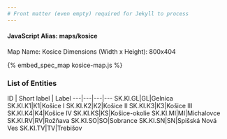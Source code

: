 ```yaml
---
# Front matter (even empty) required for Jekyll to process
---
```


#### JavaScript Alias: maps/kosice

Map Name: Kosice
Dimensions (Width x Height): 800x404



{% embed_spec_map kosice-map.js %}

### List of Entities

ID | Short label | Label
---|---|---|---
SK.KI.GL|GL|Gelnica
SK.KI.K1|K1|Košice I
SK.KI.K2|K2|Košice II
SK.KI.K3|K3|Košice III
SK.KI.K4|K4|Košice IV
SK.KI.KS|KS|Košice-okolie
SK.KI.MI|MI|Michalovce
SK.KI.RV|RV|Rožňava
SK.KI.SO|SO|Sobrance
SK.KI.SN|SN|Spišská Nová Ves
SK.KI.TV|TV|Trebišov

